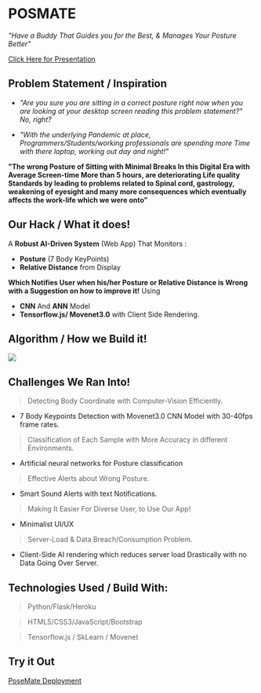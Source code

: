 # __POSMATE__
*"Have a Buddy That Guides you for the Best, & Manages Your Posture Better"*

[Click Here for Presentation](https://docs.google.com/presentation/d/e/2PACX-1vTCxN-WYBpIJvZ_VNlbNG-J6MoMb5Zk1hAAlAMpchZPxg5cYGBx9byUU_ExR12ERzQ7z3qGNPFuZFJ_/pub?start=false&loop=false&delayms=3000)

## Problem Statement / Inspiration

- *"Are you sure you are sitting in a correct posture right now when you are looking at your desktop screen reading this problem statement?" No, right?*

- *"With the underlying Pandemic at place, Programmers/Students/working professionals are spending more Time with there laptop, working out day and night!"* 


**"The wrong Posture of Sitting with Minimal Breaks In this Digital Era with Average Screen-time More than 5 hours, are deteriorating Life quality Standards by leading to problems related to Spinal cord, gastrology, weakening of eyesight and many more consequences which eventually affects the work-life which we were onto”**


## Our Hack / What it does!

A **Robust AI-Driven System** (Web App) That Monitors :
- **Posture** (7 Body KeyPoints)
- **Relative Distance** from Display

**Which Notifies User when his/her Posture or Relative Distance is Wrong with a Suggestion on how to improve it!**
Using 
- **CNN** And **ANN** Model
- **Tensorflow.js/ Movenet3.0** with Client Side Rendering.

## Algorithm / How we Build it!
![](https://github.com/Garvit9000c/Doofenshmirtz-Evil-Incorporated/blob/44d81ea317f0faae7dc6a7a518d77f791e9f10a0/Presentation/flex.jpg?raw=true)

## Challenges We Ran Into!
> Detecting Body Coordinate with Computer-Vision Efficiently.
  - 7 Body Keypoints Detection with Movenet3.0 CNN Model with 30-40fps frame rates.

> Classification of Each Sample with More Accuracy in different Environments.
  - Artificial neural networks for Posture classification

> Effective Alerts about Wrong Posture.
  - Smart Sound Alerts with text Notifications.

> Making It Easier For Diverse User, to Use Our App!
  - Minimalist UI/UX

> Server-Load & Data Breach/Consumption Problem.
 - Client-Side AI rendering which reduces server load Drastically with no Data Going Over Server.

## Technologies Used / Build With:
> Python/Flask/Heroku

> HTML5/CSS3/JavaScript/Bootstrap

> Tensorflow.js / SkLearn / Movenet

## Try it Out
[PoseMate Deployment](https://posmate-io.herokuapp.com/)
